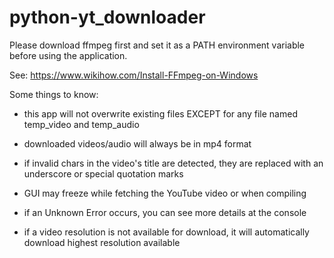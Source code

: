# python-yt_downloader

Please download ffmpeg first and set it as a PATH environment variable before using the application.

See: https://www.wikihow.com/Install-FFmpeg-on-Windows

Some things to know:

- this app will not overwrite existing files EXCEPT for any file named temp_video and temp_audio

- downloaded videos/audio will always be in mp4 format

- if invalid chars in the video's title are detected, they are replaced with an underscore or special quotation marks

- GUI may freeze while fetching the YouTube video or when compiling

- if an Unknown Error occurs, you can see more details at the console

- if a video resolution is not available for download, it will automatically download highest resolution available